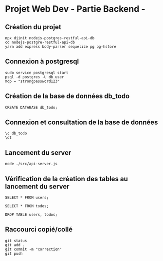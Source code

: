 # Projet Web Dev - Partie Backend -

## Création du projet

```
npx djinit nodejs-postgres-restful-api-db
cd nodejs-postgre-restful-api-db
yarn add express body-parser sequelize pg pg-hstore
```

## Connexion à postgresql

```
sudo service postgresql start
psql -d postgres -U db_user
mdp = "strongpassword123"
```

## Création de la base de données db_todo

```
CREATE DATABASE db_todo;
```

## Connexion et consultation de la base de données

```
\c db_todo
\dt
```

## Lancement du server

```
node ./src/api-server.js
```

## Vérification de la création des tables au lancement du server

```
SELECT * FROM users;

SELECT * FROM todos;

DROP TABLE users, todos;
```

## Raccourci copié/collé

```
git status
git add .
git commit -m "correction"
git push
```
